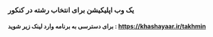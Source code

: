 ### یک وب اپلیکیشن برای انتخاب رشته در کنکور
#### برای دسترسی به برنامه وارد لینک زیر شوید : https://khashayaar.ir/takhmin
